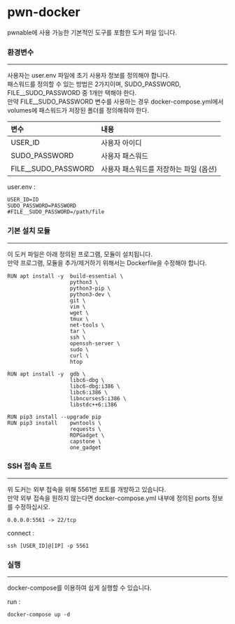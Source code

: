 # pwn-docker
pwnable에 사용 가능한 기본적인 도구를 포함한 도커 파일 입니다.

### 환경변수
---
사용자는 user.env 파일에 초기 사용자 정보를 정의해야 합니다. </br>
패스워드를 정의할 수 있는 방법은 2가지이며, SUDO_PASSWORD, FILE__SUDO_PASSWORD 중 1개만 택해야 한다. </br>
만약 FILE__SUDO_PASSWORD 변수를 사용하는 경우 docker-compose.yml에서 volumes에 패스워드가 저장된 폴더를 정의해줘야 한다.

|변수|내용|
|:---|:---|
|USER_ID|사용자 아이디|
|SUDO_PASSWORD|사용자 패스워드|
|FILE__SUDO_PASSWORD|사용자 패스워드를 저장하는 파일 (옵션) |

user.env : 
```
USER_ID=ID
SUDO_PASSWORD=PASSWORD
#FILE__SUDO_PASSWORD=/path/file

```

### 기본 설치 모듈
---
이 도커 파일은 아래 정의된 프로그램, 모듈이 설치됩니다. </br>
만약 프로그램, 모듈을 추가/제거하기 위해서는 Dockerfile을 수정해야 합니다.
```
RUN apt install -y  build-essential \
                    python3 \
                    python3-pip \
                    python3-dev \
                    git \
                    vim \
                    wget \
                    tmux \
                    net-tools \
                    tar \
                    ssh \
                    openssh-server \
                    sudo \
                    curl \
                    htop

RUN apt install -y  gdb \
                    libc6-dbg \
                    libc6-dbg:i386 \
                    libc6:i386 \
                    libncurses5:i386 \
                    libstdc++6:i386

RUN pip3 install --upgrade pip
RUN pip3 install    pwntools \
                    requests \
                    ROPGadget \
                    capstone \
                    one_gadget
```

### SSH 접속 포트
---
위 도커는 외부 접속을 위해 5561번 포트를 개방하고 있습니다. </br>
만약 외부 접속을 원하지 않는다면 docker-compose.yml 내부에 정의된 ports 정보를 수정하십시오.
```
0.0.0.0:5561 -> 22/tcp
```

connect : 
```
ssh [USER_ID]@[IP] -p 5561
```

### 실행
---
docker-compose를 이용하여 쉽게 실행할 수 있습니다.

run : 
```
docker-compose up -d
```
